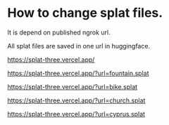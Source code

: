 

# How to change splat files.

It is depend on published ngrok url.

All splat files are saved in one url in huggingface.

https://splat-three.vercel.app/

https://splat-three.vercel.app/?url=fountain.splat

https://splat-three.vercel.app/?url=bike.splat

https://splat-three.vercel.app/?url=church.splat
 
https://splat-three.vercel.app/?url=cyprus.splat
